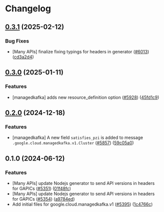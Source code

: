 # Changelog

## [0.3.1](https://github.com/googleapis/google-cloud-node/compare/managedkafka-v0.3.0...managedkafka-v0.3.1) (2025-02-12)


### Bug Fixes

* [Many APIs] finalize fixing typings for headers in generator ([#6013](https://github.com/googleapis/google-cloud-node/issues/6013)) ([cd3a2d4](https://github.com/googleapis/google-cloud-node/commit/cd3a2d44fc7a9b3798346162ba19df1c748fba58))

## [0.3.0](https://github.com/googleapis/google-cloud-node/compare/managedkafka-v0.2.0...managedkafka-v0.3.0) (2025-01-11)


### Features

* [managedkafka] adds new resource_definition option ([#5928](https://github.com/googleapis/google-cloud-node/issues/5928)) ([45fd1c9](https://github.com/googleapis/google-cloud-node/commit/45fd1c9c4f638aed431d7da19e9ebc8d91528333))

## [0.2.0](https://github.com/googleapis/google-cloud-node/compare/managedkafka-v0.1.0...managedkafka-v0.2.0) (2024-12-18)


### Features

* [managedkafka] A new field `satisfies_pzi` is added to message `.google.cloud.managedkafka.v1.Cluster` ([#5857](https://github.com/googleapis/google-cloud-node/issues/5857)) ([59c05a0](https://github.com/googleapis/google-cloud-node/commit/59c05a038b42b0b01ec15131c3f5dee585757b83))

## 0.1.0 (2024-06-12)


### Features

* [Many APIs] update Nodejs generator to send API versions in headers for GAPICs ([#5351](https://github.com/googleapis/google-cloud-node/issues/5351)) ([01f48fc](https://github.com/googleapis/google-cloud-node/commit/01f48fce63ec4ddf801d59ee2b8c0db9f6fb8372))
* [Many APIs] update Nodejs generator to send API versions in headers for GAPICs ([#5354](https://github.com/googleapis/google-cloud-node/issues/5354)) ([a9784ed](https://github.com/googleapis/google-cloud-node/commit/a9784ed3db6ee96d171762308bbbcd57390b6866))
* Add initial files for google.cloud.managedkafka.v1 ([#5395](https://github.com/googleapis/google-cloud-node/issues/5395)) ([1c4766c](https://github.com/googleapis/google-cloud-node/commit/1c4766cff1e12857cca5632541ee18d854cd9f9a))
